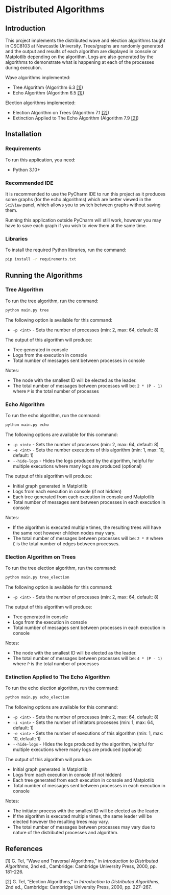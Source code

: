 # Distributed Algorithms
## Introduction
This project implements the distributed wave and election algorithms taught in CSC8103 at Newcastle University. Trees/graphs are randomly generated and the output and results of each algorithm are displayed in console or Matplotlib depending on the algorithm. Logs are also generated by the algorithms to demonstrate what is happening at each of the processes during execution. 

Wave algorithms implemented:
- Tree Algorithm (Algorithm 6.3 [[1]](#References))
- Echo Algorithm (Algorithm 6.5 [[1]](#References))

Election algorithms implemented:
- Election Algorithm on Trees (Algorithm 7.1 [[2]](#References))
- Extinction Applied to The Echo Algorithm (Algorithm 7.9 [[2]](#References))

## Installation
### Requirements
To run this application, you need:
- Python 3.10+

### Recommended IDE
It is recommended to use the PyCharm IDE to run this project as it produces some graphs (for the echo algorithms) which are better viewed in the `SciView` panel, which allows you to switch between graphs without saving them. 

Running this application outside PyCharm will still work, however you may have to save each graph if you wish to view them at the same time.

### Libraries
To install the required Python libraries, run the command:
```cmd
pip install -r requirements.txt
```
## Running the Algorithms
### Tree Algorithm
To run the tree algorithm, run the command:
```cmd
python main.py tree
```

The following option is available for this command:
- `-p <int>` - Sets the number of processes (min: 2, max: 64, default: 8)

The output of this algorithm will produce:
- Tree generated in console
- Logs from the execution in console
- Total number of messages sent between processes in console

Notes:
- The node with the smallest ID will be elected as the leader.
- The total number of messages between processes will be: `2 * (P - 1)` where `P` is the total number of processes

### Echo Algorithm
To run the echo algorithm, run the command:
```cmd
python main.py echo
```

The following options are available for this command:
- `-p <int>` - Sets the number of processes (min: 2, max: 64, default: 8)
- `-e <int>` - Sets the number executions of this algorithm (min: 1, max: 10, default: 1)
- `--hide-logs` - Hides the logs produced by the algorithm, helpful for multiple executions where many logs are produced (optional)

The output of this algorithm will produce:
- Initial graph generated in Matplotlib
- Logs from each execution in console (if not hidden)
- Each tree generated from each execution in console and Matplotlib
- Total number of messages sent between processes in each execution in console

Notes:
- If the algorithm is executed multiple times, the resulting trees will have the same root however children nodes may vary.
- The total number of messages between processes will be: `2 * E` where `E` is the total number of edges between processes.

### Election Algorithm on Trees
To run the tree election algorithm, run the command:
```cmd
python main.py tree_election
```

The following option is available for this command:
- `-p <int>` - Sets the number of processes (min: 2, max: 64, default: 8)

The output of this algorithm will produce:
- Tree generated in console
- Logs from the execution in console
- Total number of messages sent between processes in each execution in console

Notes:
- The node with the smallest ID will be elected as the leader.
- The total number of messages between processes will be: `4 * (P - 1)` where `P` is the total number of processes

### Extinction Applied to The Echo Algorithm
To run the echo election algorithm, run the command:
```cmd
python main.py echo_election
```

The following options are available for this command:
- `-p <int>` - Sets the number of processes (min: 2, max: 64, default: 8)
- `-i <int>` - Sets the number of initiators processes (min: 1, max: 64, default: 1)
- `-e <int>` - Sets the number of executions of this algorithm (min: 1, max: 10, default: 1)
- `--hide-logs` - Hides the logs produced by the algorithm, helpful for multiple executions where many logs are produced (optional)

The output of this algorithm will produce:
- Initial graph generated in Matplotlib
- Logs from each execution in console (if not hidden)
- Each tree generated from each execution in console and Matplotlib
- Total number of messages sent between processes in each execution in console

Notes:
- The initiator process with the smallest ID will be elected as the leader.
- If the algorithm is executed multiple times, the same leader will be elected however the resulting trees may vary.
- The total number of messages between processes may vary due to nature of the distributed processes and algorithm.

## References

[1] G. Tel, “Wave and Traversal Algorithms,” in *Introduction to Distributed Algorithms*, 2nd ed., Cambridge: Cambridge University Press, 2000, pp. 181–226.

[2] G. Tel, “Election Algorithms,” in *Introduction to Distributed Algorithms*, 2nd ed., Cambridge: Cambridge University Press, 2000, pp. 227–267.